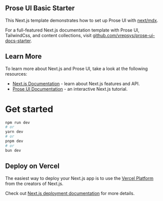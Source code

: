 ## Prose UI Basic Starter


This Next.js template demonstrates how to set up Prose UI with [next/mdx](https://nextjs.org/docs/pages/building-your-application/configuring/mdx).

For a full-featured Next.js documentation template with Prose UI, TailwindCss, and content collections, visit [github.com/vrepsys/prose-ui-docs-starter](https://github.com/vrepsys/prose-ui-docs-starter).

## Learn More

To learn more about Next.js and Prose UI, take a look at the following resources:

- [Next.js Documentation](https://nextjs.org/docs) - learn about Next.js features and API.
- [Prose UI Documentation](https://prose-ui.com/docs) - an interactive Next.js tutorial.

# Get started

```bash
npm run dev
# or
yarn dev
# or
pnpm dev
# or
bun dev
```

## Deploy on Vercel

The easiest way to deploy your Next.js app is to use the [Vercel Platform](https://vercel.com/new?utm_medium=default-template&filter=next.js&utm_source=create-next-app&utm_campaign=create-next-app-readme) from the creators of Next.js.

Check out [Next.js deployment documentation](https://nextjs.org/docs/app/building-your-application/deploying) for more details.